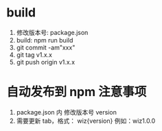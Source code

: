 # build

1. 修改版本号: package.json
2. build: npm run build
3. git commit -am"xxx"
4. git tag v1.x.x
5. git push origin v1.x.x

# 自动发布到 npm 注意事项

1. package.json 内 修改版本号 version
2. 需要更新 tab，格式： wiz{version} 例如：wiz1.0.0
